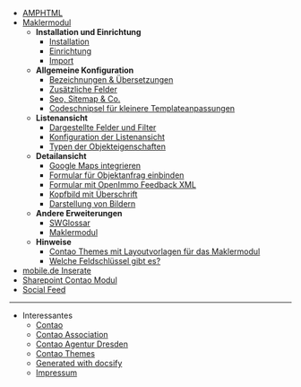 
- [AMPHTML](amphtml/index.md)
- [Maklermodul](maklermodul/index.md)
  - <strong>Installation und Einrichtung</strong>
    - [Installation](maklermodul/installation_&_einrichtung.md)
    - [Einrichtung](maklermodul/einrichtung.md)
    - [Import](maklermodul/import.md)
  - <strong>Allgemeine Konfiguration</strong>
    - [Bezeichnungen & Übersetzungen](maklermodul/bezeichnungen_&_ubersetzungen.md)
    - [Zusätzliche Felder](maklermodul/zusatzliche_felder.md)
    - [Seo, Sitemap & Co.](maklermodul/seo,_sitemap_&_co.md)
    - [Codeschnipsel für kleinere Templateanpassungen](maklermodul/codeschnipsel_fur_kleinere_templateanpassungen.md)
  - <strong>Listenansicht</strong>
    - [Dargestellte Felder und Filter](maklermodul/konfiguration.md)
    - [Konfiguration der Listenansicht](maklermodul/sortiermoglichkeiten.md)
    - [Typen der Objekteigenschaften](maklermodul/typen_der_objekteigenschaften.md)
  - <strong>Detailansicht</strong>
    - [Google Maps integrieren](maklermodul/google_maps_integrieren.md)
    - [Formular für Objektanfrag einbinden](maklermodul/formular_fur_objektanfrage_einbinden.md)
    - [Formular mit OpenImmo Feedback XML](maklermodul/formular-mit-openimmo-feedback-xml.md)
    - [Kopfbild mit Überschrift](maklermodul/kopfbild_mit_uberschrift.md)
    - [Darstellung von Bildern](maklermodul/darstellung-von-bildern.md)
  - <strong>Andere Erweiterungen</strong>
    - [SWGlossar](maklermodul/swglossar.md)
    - [Maklermodul](maklermodul/themes.md)
  - <strong>Hinweise</strong>
    - [Contao Themes mit Layoutvorlagen für das Maklermodul](maklermodul/themes.md)
    - [Welche Feldschlüssel gibt es?](maklermodul/welche_feldschlussel_gibt_es.md)
- [mobile.de Inserate](mobilede/index.md)
- [Sharepoint Contao Modul](sharepoint/index.md)
- [Social Feed](social-feed/index.md)

---

- Interessantes
  - [Contao](https://www.contao.org)
  - [Contao Association](https://association.contao.org/)
  - [Contao Agentur Dresden](https://pdir.de)
  - [Contao Themes](https://contao-themes.net)
  - [Generated with docsify](https://docsify.js.org)
  - [Impressum](https://pdir.de/p/pdir-impressum.html)
